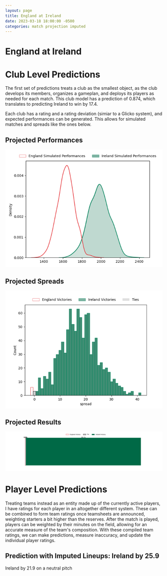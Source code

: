 ```yaml
---  
layout: page  
title: England at Ireland  
date: 2023-03-18 18:00:00 -0500  
categories: match projection imputed  
---
```

# England at Ireland

# Club Level Predictions


The first set of predictions treats a club as the smallest object, as the club develops its members, organizes a gameplan, and deploys its players as needed for each match. This club model has a prediction of 0.874, which translates to predicting Ireland to win by 17.4.

Each club has a rating and a rating deviation (simiar to a Glicko system), and expected performances can be generated. This allows for simulated matches and spreads like the ones below.
## Projected Performances


![Projected Performances](plots/performances_2023-03-18-Ireland-England.png)
## Projected Spreads


![Projected Spreads](plots/spreads_2023-03-18-Ireland-England.png)
## Projected Results


![Projected Results](plots/resultbar_2023-03-18-Ireland-England.png)
# Player Level Predictions


Treating teams instead as an entity made up of the currently active players, I have ratings for each player in an altogether different system. These can be combined to form team ratings once teamsheets are announced, weighting starters a bit higher than the reserves. After the match is played, players can be weighted by their minutes on the field, allowing for an accurate measure of the team's composition. With these compiled team ratings, we can make predictions, measure inaccuracy, and update the individual player ratings.
## Prediction with Imputed Lineups: Ireland by 25.9


Ireland by 21.9 on a neutral pitch

